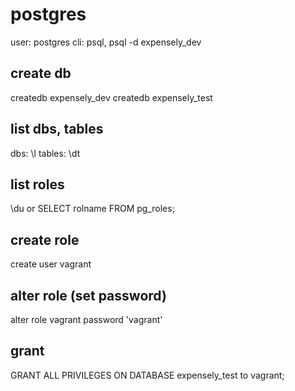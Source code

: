 # postgres

user: postgres
cli: psql, psql -d expensely_dev

## create db

createdb expensely_dev
createdb expensely_test

## list dbs, tables

dbs: \l
tables: \dt

## list roles

\du or SELECT rolname FROM pg_roles;

## create role

create user vagrant

## alter role (set password)

alter role vagrant password 'vagrant'

## grant

GRANT ALL PRIVILEGES ON DATABASE expensely_test to vagrant;
